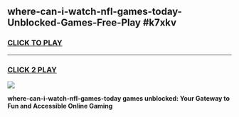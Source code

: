 
## where-can-i-watch-nfl-games-today-Unblocked-Games-Free-Play #k7xkv
<h3>
<a href="https://us.freeplayer.one?title=where-can-i-watch-nfl-games-today&ref=9M">CLICK TO PLAY</a></h3>
<hr>

<h3>
<a href="https://us.freeplayer.one?title=where-can-i-watch-nfl-games-today&ref=9M">CLICK 2 PLAY</a>
  
</h3>

<a href="https://us.freeplayer.one?title=where-can-i-watch-nfl-games-today&ref=9M"><img src="https://clearcache.store/games.png"></a>


**where-can-i-watch-nfl-games-today games unblocked: Your Gateway to Fun and Accessible Online Gaming**
